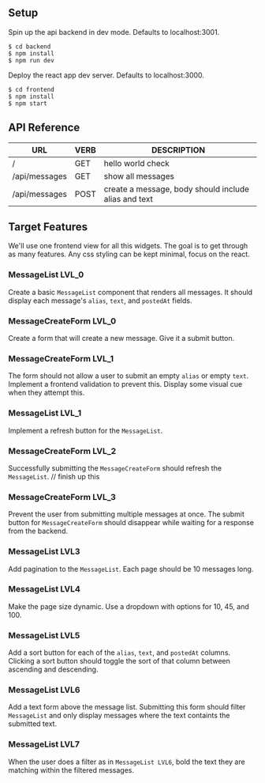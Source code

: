 ## Setup

Spin up the api backend in dev mode. Defaults to localhost:3001.

```
$ cd backend
$ npm install
$ npm run dev
```

Deploy the react app dev server. Defaults to localhost:3000.

```
$ cd frontend
$ npm install
$ npm start
```

## API Reference

| URL           | VERB | DESCRIPTION                                           |
|---------------|------|-------------------------------------------------------|
| /             | GET  | hello world check                                     |
| /api/messages | GET  | show all messages                                     |
| /api/messages | POST | create a message, body should include alias and text  |

## Target Features

We'll use one frontend view for all this widgets. The goal is to get through as many features. Any css styling can be kept minimal, focus on the react.

### MessageList LVL_0

Create a basic `MessageList` component that renders all messages. It should display each message's `alias`, `text`, and `postedAt` fields.

### MessageCreateForm LVL_0

Create a form that will create a new message. Give it a submit button.

### MessageCreateForm LVL_1

The form should not allow a user to submit an empty `alias` or empty `text`. Implement a frontend validation to prevent this. Display some visual cue when they attempt this.

### MessageList LVL_1

Implement a refresh button for the `MessageList`.

### MessageCreateForm LVL_2

Successfully submitting the `MessageCreateForm` should refresh the `MessageList`. // finish up this

###  MessageCreateForm LVL_3

Prevent the user from submitting multiple messages at once. The submit button for `MessageCreateForm` should disappear while waiting for a response from the backend. 

### MessageList LVL3

Add pagination to the `MessageList`. Each page should be 10 messages long.

### MessageList LVL4

Make the page size dynamic. Use a dropdown with options for 10, 45, and 100.

### MessageList LVL5

Add a sort button for each of the `alias`, `text`, and `postedAt` columns. Clicking a sort button should toggle the sort of that column between ascending and descending.

### MessageList LVL6

Add a text form above the message list. Submitting this form should filter `MessageList` and only display messages where the text containts the submitted text.

### MessageList LVL7

When the user does a filter as in `MessageList LVL6`, bold the text they are matching within the filtered messages.
